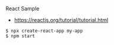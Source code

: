 React Sample

- https://reactjs.org/tutorial/tutorial.html


```
$ npx create-react-app my-app
$ npm start
```
